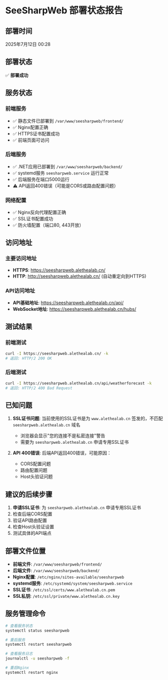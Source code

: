 # SeeSharpWeb 部署状态报告

## 部署时间
2025年7月12日 00:28

## 部署状态
✅ **部署成功**

## 服务状态

### 前端服务
- ✅ 静态文件已部署到 `/var/www/seesharpweb/frontend/`
- ✅ Nginx配置正确
- ✅ HTTPS证书配置成功
- ✅ 前端页面可访问

### 后端服务
- ✅ .NET应用已部署到 `/var/www/seesharpweb/backend/`
- ✅ systemd服务 `seesharpweb.service` 运行正常
- ✅ 后端服务在端口5000运行
- ⚠️ API返回400错误（可能是CORS或路由配置问题）

### 网络配置
- ✅ Nginx反向代理配置正确
- ✅ SSL证书配置成功
- ✅ 防火墙配置（端口80, 443开放）

## 访问地址

### 主要访问地址
- **HTTPS**: https://seesharpweb.alethealab.cn/
- **HTTP**: http://seesharpweb.alethealab.cn/ (自动重定向到HTTPS)

### API访问地址
- **API基础地址**: https://seesharpweb.alethealab.cn/api/
- **WebSocket地址**: https://seesharpweb.alethealab.cn/hubs/

## 测试结果

### 前端测试
```bash
curl -I https://seesharpweb.alethealab.cn/ -k
# 返回: HTTP/2 200 OK
```

### 后端测试
```bash
curl -I https://seesharpweb.alethealab.cn/api/weatherforecast -k
# 返回: HTTP/2 400 Bad Request
```

## 已知问题

1. **SSL证书问题**: 当前使用的SSL证书是为 `www.alethealab.cn` 签发的，不匹配 `seesharpweb.alethealab.cn` 域名
   - 浏览器会显示"您的连接不是私密连接"警告
   - 需要为 `seesharpweb.alethealab.cn` 申请专用SSL证书

2. **API 400错误**: 后端API返回400错误，可能原因：
   - CORS配置问题
   - 路由配置问题
   - Host头验证问题

## 建议的后续步骤

1. **申请SSL证书**: 为 `seesharpweb.alethealab.cn` 申请专用SSL证书
2. 检查后端CORS配置
3. 验证API路由配置
4. 检查Host头验证设置
5. 测试具体的API端点

## 部署文件位置

- **前端文件**: `/var/www/seesharpweb/frontend/`
- **后端文件**: `/var/www/seesharpweb/backend/`
- **Nginx配置**: `/etc/nginx/sites-available/seesharpweb`
- **systemd服务**: `/etc/systemd/system/seesharpweb.service`
- **SSL证书**: `/etc/ssl/certs/www.alethealab.cn.pem`
- **SSL私钥**: `/etc/ssl/private/www.alethealab.cn.key`

## 服务管理命令

```bash
# 查看服务状态
systemctl status seesharpweb

# 重启服务
systemctl restart seesharpweb

# 查看服务日志
journalctl -u seesharpweb -f

# 重启Nginx
systemctl restart nginx
